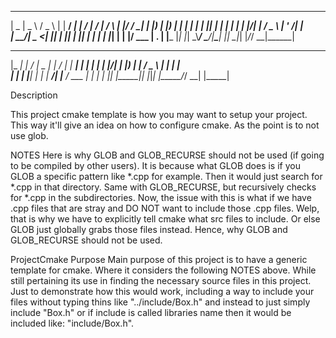  ____  ____   ___      _ _____ ____ _____    ____ __  __    _    _  _______ 
|  _ \|  _ \ / _ \    | | ____/ ___|_   _|  / ___|  \/  |  / \  | |/ / ____|
| |_) | |_) | | | |_  | |  _|| |     | |   | |   | |\/| | / _ \ | ' /|  _|  
|  __/|  _ <| |_| | |_| | |__| |___  | |   | |___| |  | |/ ___ \| . \| |___ 
|_|   |_| \_\\___/ \___/|_____\____| |_|    \____|_|  |_/_/   \_\_|\_\_____|
                                                                            
 _____ _____ __  __ ____  _        _  _____ _____ 
|_   _| ____|  \/  |  _ \| |      / \|_   _| ____|
  | | |  _| | |\/| | |_) | |     / _ \ | | |  _|  
  | | | |___| |  | |  __/| |___ / ___ \| | | |___ 
  |_| |_____|_|  |_|_|   |_____/_/   \_\_| |_____|
                                                  



Description

This project cmake template is how you may want to setup your project. This way it'll give an idea
on how to configure cmake. As the point is to not use glob.

NOTES
Here is why GLOB and GLOB_RECURSE should not be used (if going to be compiled by other users). It is because what GLOB does is if you GLOB a specific pattern like *.cpp for example. Then
it would just search for *.cpp in that directory. Same with GLOB_RECURSE, but recursively checks for *.cpp in the subdirectories. Now, the issue with this is what if we have .cpp files that are stray
and DO NOT want to include those .cpp files. Welp, that is why we have to explicitly tell cmake what src files to include. Or else GLOB just globally grabs those files instead. Hence, why GLOB and
GLOB_RECURSE should not be used.


ProjectCmake Purpose
Main purpose of this project is to have a generic template for cmake. Where it considers the following NOTES above. While still pertaining its use in finding the necessary source files in this project.
Just to demonstrate how this would work, including a way to include your files without typing thins like "../include/Box.h" and instead to just simply include "Box.h" or if include is called libraries name
then it would be included like: "include/Box.h".
